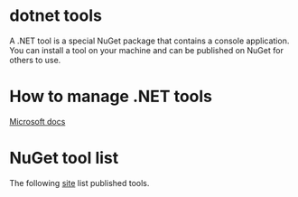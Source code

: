 # dotnet tools

A .NET tool is a special NuGet package that contains a console application. You can install a tool on your machine and can be published on NuGet for others to use.

# How to manage .NET tools

[Microsoft docs](https://docs.microsoft.com/en-us/dotnet/core/tools/global-tools)

# NuGet tool list

The following [site](https://www.nuget.org/packages?packagetype=dotnettool) list published tools.